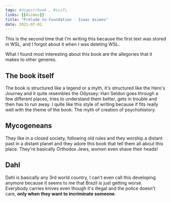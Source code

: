 ```yaml
---
tags: #digest/book , #scifi 
links: [[Asimov]]
title: "Prelude to Foundation - Isaac Asimov"
date: 2021-07-01
---
```

This is the second time that I'm writing this because the first text was stored in WSL, and I forgot about it when I was deleting WSL.

What I found most interesting about this book are the allegories that it makes to other generes.

## The book itself
The book is structured like a legend or a myth, it's structured like the Hero's Journey and it quite resembles the Odyssey: Hari Seldon goes through a few different places, tries to understand them better, gets in trouble and then has to run away. I quite like this style of writing because if fits really well with the theme of the book: The myth of creation of psychohistory.

## Mycogeneans
They like in a closed society, following old rules and they worship a distant past in a distant planet and they adore this book that tell them all about this place.
They're basically Orthodox Jews, women even shave their heads!

## Dahl
Dahl is basically any 3rd world country, I can't even call this developing anymore because it seems to me that Brazil is just getting worse. Everybody carries knives even though it's illegal and the police doesn't care, **only when they want to incriminate someone**.

